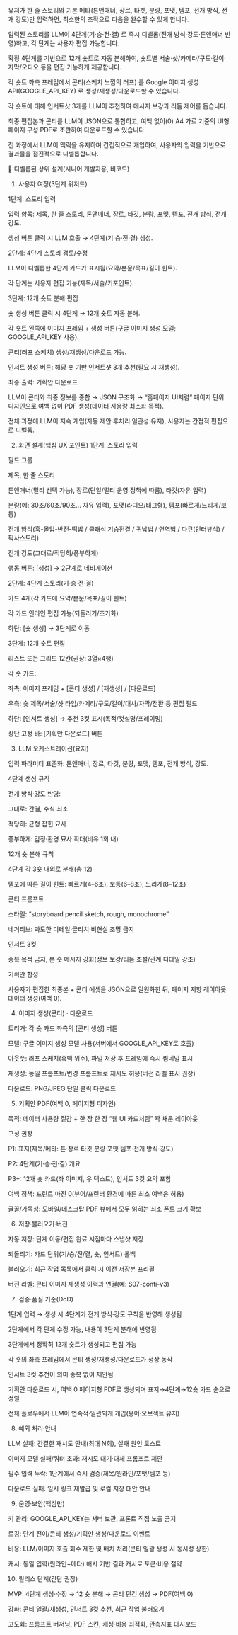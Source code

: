 유저가 한 줄 스토리와 기본 메타(톤앤매너, 장르, 타겟, 분량, 포맷, 템포, 전개 방식, 전개 강도)만 입력하면, 최소한의 조작으로 다음을 완수할 수 있게 합니다.

입력된 스토리를 LLM이 4단계(기·승·전·결) 로 즉시 디벨롭(전개 방식·강도·톤앤매너 반영)하고, 각 단계는 사용자 편집 가능합니다.

확정 4단계를 기반으로 12개 숏트로 자동 분해하여, 숏트별 서술·샷/카메라/구도·길이·자막/오디오 등을 편집 가능하게 제공합니다.

각 숏트 좌측 프레임에서 콘티(스케치 느낌의 러프) 를 Google 이미지 생성 API(GOOGLE_API_KEY) 로 생성/재생성/다운로드할 수 있습니다.

각 숏트에 대해 인서트샷 3개를 LLM이 추천하여 메시지 보강과 리듬 제어를 돕습니다.

최종 편집본과 콘티를 LLM이 JSON으로 통합하고, 여백 없이(0) A4 가로 기준의 UI형 페이지 구성 PDF로 조판하여 다운로드할 수 있습니다.

전 과정에서 LLM이 맥락을 유지하며 간접적으로 개입하여, 사용자의 입력을 기반으로 결과물을 점진적으로 디벨롭합니다.


🔧 디벨롭된 상위 설계(시니어 개발자용, 비코드)
1) 사용자 여정(3단계 위저드)

1단계: 스토리 입력

입력 항목: 제목, 한 줄 스토리, 톤앤매너, 장르, 타깃, 분량, 포맷, 템포, 전개 방식, 전개 강도.

생성 버튼 클릭 시 LLM 호출 → 4단계(기·승·전·결) 생성.

2단계: 4단계 스토리 검토/수정

LLM이 디벨롭한 4단계 카드가 표시됨(요약/본문/목표/길이 힌트).

각 단계는 사용자 편집 가능(제목/서술/키포인트).

3단계: 12개 숏트 분해·편집

숏 생성 버튼 클릭 시 4단계 → 12개 숏트 자동 분해.

각 숏트 왼쪽에 이미지 프레임 + 생성 버튼(구글 이미지 생성 모델; GOOGLE_API_KEY 사용).

콘티(러프 스케치) 생성/재생성/다운로드 가능.

인서트 생성 버튼: 해당 숏 기반 인서트샷 3개 추천(필요 시 재생성).

최종 출력: 기획안 다운로드

LLM이 콘티와 최종 정보를 종합 → JSON 구조화 → “홈페이지 UI처럼” 페이지 단위 디자인으로 여백 없이 PDF 생성(데이터 사용량 최소화 목적).

전체 과정에 LLM이 지속 개입(자동 제안·후처리·일관성 유지), 사용자는 간접적 편집으로 디벨롭.

2) 화면 설계(핵심 UX 포인트)
1단계: 스토리 입력

필드 그룹

제목, 한 줄 스토리

톤앤매너(멀티 선택 가능), 장르(단일/멀티 운영 정책에 따름), 타깃(자유 입력)

분량(예: 30초/60초/90초… 자유 입력), 포맷(라디오/태그형), 템포(빠르게/느리게/보통)

전개 방식(훅-몰입-반전-떡밥 / 클래식 기승전결 / 귀납법 / 연역법 / 다큐(인터뷰식) / 픽사스토리)

전개 강도(그대로/적당히/풍부하게)

행동 버튼: [생성] → 2단계로 네비게이션

2단계: 4단계 스토리(기·승·전·결)

카드 4개(각 카드에 요약/본문/목표/길이 힌트)

각 카드 인라인 편집 가능(되돌리기/초기화)

하단: [숏 생성] → 3단계로 이동

3단계: 12개 숏트 편집

리스트 또는 그리드 12칸(권장: 3열×4행)

각 숏 카드:

좌측: 이미지 프레임 + [콘티 생성] / [재생성] / [다운로드]

우측: 숏 제목/서술/샷 타입/카메라/구도/길이/대사/자막/전환 등 편집 필드

하단: [인서트 생성] → 추천 3컷 표시(목적/컷설명/프레이밍)

상단 고정 바: [기획안 다운로드] 버튼

3) LLM 오케스트레이션(요지)

입력 파라미터 표준화: 톤앤매너, 장르, 타깃, 분량, 포맷, 템포, 전개 방식, 강도.

4단계 생성 규칙

전개 방식·강도 반영:

그대로: 간결, 수식 최소

적당히: 균형 잡힌 묘사

풍부하게: 감정·환경 묘사 확대(비유 1회 내)

12개 숏 분해 규칙

4단계 각 3숏 내외로 분배(총 12)

템포에 따른 길이 힌트: 빠르게(4–6초), 보통(6–8초), 느리게(8–12초)

콘티 프롬프트

스타일: “storyboard pencil sketch, rough, monochrome”

네거티브: 과도한 디테일·글리치·비현실 조명 금지

인서트 3컷

중복 목적 금지, 본 숏 메시지 강화(정보 보강/리듬 조절/관계·디테일 강조)

기획안 합성

사용자가 편집한 최종본 + 콘티 에셋을 JSON으로 일원화한 뒤, 페이지 지향 레이아웃 데이터 생성(여백 0).

4) 이미지 생성(콘티) · 다운로드

트리거: 각 숏 카드 좌측의 [콘티 생성] 버튼

모델: 구글 이미지 생성 모델 사용(서버에서 GOOGLE_API_KEY로 호출)

아웃풋: 러프 스케치(흑백 위주), 파일 저장 후 프레임에 즉시 썸네일 표시

재생성: 동일 프롬프트/변경 프롬프트로 재시도 허용(버전 라벨 표시 권장)

다운로드: PNG/JPEG 단일 클릭 다운로드

5) 기획안 PDF(여백 0, 페이지형 디자인)

목적: 데이터 사용량 절감 + 한 장 한 장 “웹 UI 카드처럼” 꽉 채운 레이아웃

구성 권장

P1: 표지(제목/메타: 톤·장르·타깃·분량·포맷·템포·전개 방식·강도)

P2: 4단계(기·승·전·결) 개요

P3+: 12개 숏 카드(좌 이미지, 우 텍스트), 인서트 3컷 요약 포함

여백 정책: 프린트 마진 0(뷰어/프린터 환경에 따른 최소 여백은 허용)

글꼴/가독성: 모바일/데스크탑 PDF 뷰에서 모두 읽히는 최소 폰트 크기 확보

6) 저장·불러오기·버전

자동 저장: 단계 이동/편집 완료 시점마다 스냅샷 저장

되돌리기: 카드 단위(기/승/전/결, 숏, 인서트) 롤백

불러오기: 최근 작업 목록에서 클릭 시 이전 저장본 프리필

버전 라벨: 콘티 이미지 재생성 이력과 연결(예: S07-conti-v3)

7) 검증·품질 기준(DoD)

1단계 입력 → 생성 시 4단계가 전개 방식·강도 규칙을 반영해 생성됨

2단계에서 각 단계 수정 가능, 내용이 3단계 분해에 반영됨

3단계에서 정확히 12개 숏트가 생성되고 편집 가능

각 숏의 좌측 프레임에서 콘티 생성/재생성/다운로드가 정상 동작

인서트 3컷 추천이 의미 중복 없이 제안됨

기획안 다운로드 시, 여백 0 페이지형 PDF로 생성되며 표지→4단계→12숏 카드 순으로 정렬

전체 플로우에서 LLM이 연속적·일관되게 개입(용어·오브젝트 유지)

8) 예외 처리·안내

LLM 실패: 간결한 재시도 안내(최대 N회), 실패 원인 토스트

이미지 모델 실패/쿼터 초과: 재시도 대기·대체 프롬프트 제안

필수 입력 누락: 1단계에서 즉시 검증(제목/원라인/포맷/템포 등)

다운로드 실패: 임시 링크 재발급 및 로컬 저장 대안 안내

9) 운영·보안(핵심만)

키 관리: GOOGLE_API_KEY는 서버 보관, 프론트 직접 노출 금지

로깅: 단계 전이/콘티 생성/기획안 생성/다운로드 이벤트

비용: LLM/이미지 호출 회수 제한 및 배치 처리(콘티 일괄 생성 시 동시성 상한)

캐시: 동일 입력(원라인+메타) 해시 기반 결과 캐시로 토큰·비용 절약

10) 릴리스 단계(간단 권장)

MVP: 4단계 생성·수정 → 12 숏 분해 → 콘티 단건 생성 → PDF(여백 0)

강화: 콘티 일괄/재생성, 인서트 3컷 추천, 최근 작업 불러오기

고도화: 프롬프트 버저닝, PDF 스킨, 캐싱·비용 최적화, 관측지표 대시보드